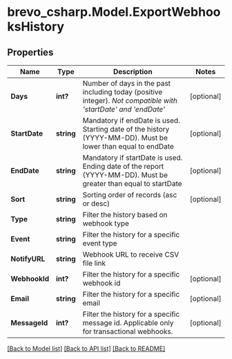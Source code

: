 # brevo_csharp.Model.ExportWebhooksHistory
## Properties

Name | Type | Description | Notes
------------ | ------------- | ------------- | -------------
**Days** | **int?** | Number of days in the past including today (positive integer). _Not compatible with &#39;startDate&#39; and &#39;endDate&#39;_ | [optional] 
**StartDate** | **string** | Mandatory if endDate is used. Starting date of the history (YYYY-MM-DD). Must be lower than equal to endDate | [optional] 
**EndDate** | **string** | Mandatory if startDate is used. Ending date of the report (YYYY-MM-DD). Must be greater than equal to startDate | [optional] 
**Sort** | **string** | Sorting order of records (asc or desc) | [optional] 
**Type** | **string** | Filter the history based on webhook type | 
**Event** | **string** | Filter the history for a specific event type | 
**NotifyURL** | **string** | Webhook URL to receive CSV file link | 
**WebhookId** | **int?** | Filter the history for a specific webhook id | [optional] 
**Email** | **string** | Filter the history for a specific email | [optional] 
**MessageId** | **int?** | Filter the history for a specific message id. Applicable only for transactional webhooks. | [optional] 

[[Back to Model list]](../README.md#documentation-for-models) [[Back to API list]](../README.md#documentation-for-api-endpoints) [[Back to README]](../README.md)

